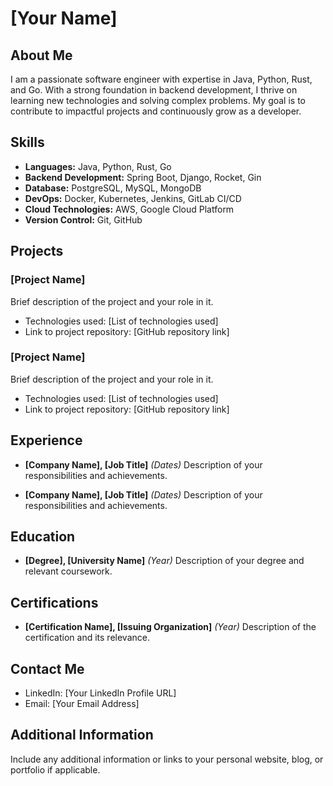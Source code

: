 # [Your Name]

## About Me

I am a passionate software engineer with expertise in Java, Python, Rust, and Go. With a strong foundation in backend development, I thrive on learning new technologies and solving complex problems. My goal is to contribute to impactful projects and continuously grow as a developer.

## Skills

- **Languages:** Java, Python, Rust, Go
- **Backend Development:** Spring Boot, Django, Rocket, Gin
- **Database:** PostgreSQL, MySQL, MongoDB
- **DevOps:** Docker, Kubernetes, Jenkins, GitLab CI/CD
- **Cloud Technologies:** AWS, Google Cloud Platform
- **Version Control:** Git, GitHub

## Projects

### [Project Name]

Brief description of the project and your role in it.

- Technologies used: [List of technologies used]
- Link to project repository: [GitHub repository link]

### [Project Name]

Brief description of the project and your role in it.

- Technologies used: [List of technologies used]
- Link to project repository: [GitHub repository link]

## Experience

- **[Company Name], [Job Title]** *(Dates)*
  Description of your responsibilities and achievements.

- **[Company Name], [Job Title]** *(Dates)*
  Description of your responsibilities and achievements.

## Education

- **[Degree], [University Name]** *(Year)*
  Description of your degree and relevant coursework.

## Certifications

- **[Certification Name], [Issuing Organization]** *(Year)*
  Description of the certification and its relevance.

## Contact Me

- LinkedIn: [Your LinkedIn Profile URL]
- Email: [Your Email Address]

## Additional Information

Include any additional information or links to your personal website, blog, or portfolio if applicable.
